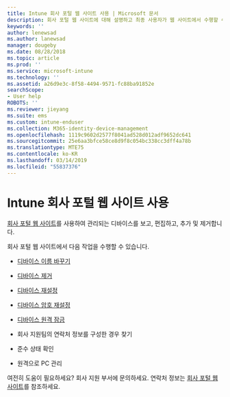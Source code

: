 ```yaml
---
title: Intune 회사 포털 웹 사이트 사용 | Microsoft 문서
description: 회사 포털 웹 사이트에 대해 설명하고 최종 사용자가 웹 사이트에서 수행할 수 있는 작업 단계로 연결되는 링크를 제공합니다.
keywords: ''
author: lenewsad
ms.author: lanewsad
manager: dougeby
ms.date: 08/28/2018
ms.topic: article
ms.prod: ''
ms.service: microsoft-intune
ms.technology: ''
ms.assetid: a26d9e3c-8f58-4494-9571-fc88ba91852e
searchScope:
- User help
ROBOTS: ''
ms.reviewer: jieyang
ms.suite: ems
ms.custom: intune-enduser
ms.collection: M365-identity-device-management
ms.openlocfilehash: 1119c9602d2577f8041ad528d012adf9652dc641
ms.sourcegitcommit: 25e6aa3bfce58ce8d9f8c054bc338cc3dff4a78b
ms.translationtype: MTE75
ms.contentlocale: ko-KR
ms.lasthandoff: 03/14/2019
ms.locfileid: "55837376"
---
```

# <a name="using-the-intune-company-portal-website"></a>Intune 회사 포털 웹 사이트 사용
[회사 포털 웹 사이트](https://portal.manage.microsoft.com)를 사용하여 관리되는 디바이스를 보고, 편집하고, 추가 및 제거합니다.

회사 포털 웹 사이트에서 다음 작업을 수행할 수 있습니다.

-   [디바이스 이름 바꾸기](rename-your-device-cpwebsite.md)

-   [디바이스 제거](remove-your-device-cpwebsite.md)

-   [디바이스 재설정](reset-erase-your-device-cpwebsite.md)

-   [디바이스 암호 재설정](reset-your-passcode-cpwebsite.md)

-   [디바이스 원격 잠금](remote-lock-your-device-cpwebsite.md)

-   회사 지원팀의 연락처 정보를 구성한 경우 찾기

-   준수 상태 확인

-   원격으로 PC 관리

여전히 도움이 필요하세요? 회사 지원 부서에 문의하세요. 연락처 정보는 [회사 포털 웹 사이트](https://go.microsoft.com/fwlink/?linkid=2010980)를 참조하세요.
